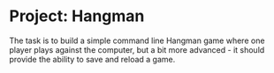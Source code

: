 # Project: Hangman

The task is to build a simple command line Hangman game where one player plays against the computer, but a bit more advanced - it should provide the ability to save and reload a game.
